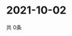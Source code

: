 # 2021-10-02
  共 0条

  <!-- BEGIN -->
  <!-- 最后更新时间Sat Oct 02 2021 22:03:05 GMT+0000 (Coordinated Universal Time) -->
  
  <!-- END -->
  
  